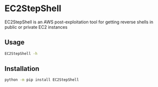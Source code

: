 # EC2StepShell

EC2StepShell is an AWS post-exploitation tool for getting reverse shells in public or private EC2 instances

## Usage

```bash
EC2StepShell -h
```

## Installation

```bash
python -m pip install EC2StepShell
```
